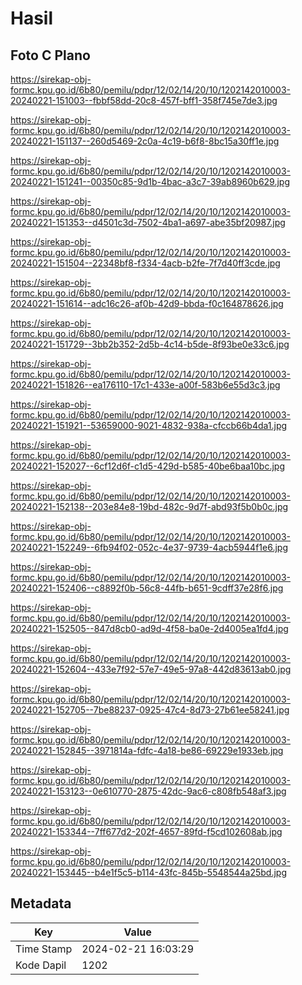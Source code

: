 # Hasil

## Foto C Plano

https://sirekap-obj-formc.kpu.go.id/6b80/pemilu/pdpr/12/02/14/20/10/1202142010003-20240221-151003--fbbf58dd-20c8-457f-bff1-358f745e7de3.jpg

https://sirekap-obj-formc.kpu.go.id/6b80/pemilu/pdpr/12/02/14/20/10/1202142010003-20240221-151137--260d5469-2c0a-4c19-b6f8-8bc15a30ff1e.jpg

https://sirekap-obj-formc.kpu.go.id/6b80/pemilu/pdpr/12/02/14/20/10/1202142010003-20240221-151241--00350c85-9d1b-4bac-a3c7-39ab8960b629.jpg

https://sirekap-obj-formc.kpu.go.id/6b80/pemilu/pdpr/12/02/14/20/10/1202142010003-20240221-151353--d4501c3d-7502-4ba1-a697-abe35bf20987.jpg

https://sirekap-obj-formc.kpu.go.id/6b80/pemilu/pdpr/12/02/14/20/10/1202142010003-20240221-151504--22348bf8-f334-4acb-b2fe-7f7d40ff3cde.jpg

https://sirekap-obj-formc.kpu.go.id/6b80/pemilu/pdpr/12/02/14/20/10/1202142010003-20240221-151614--adc16c26-af0b-42d9-bbda-f0c164878626.jpg

https://sirekap-obj-formc.kpu.go.id/6b80/pemilu/pdpr/12/02/14/20/10/1202142010003-20240221-151729--3bb2b352-2d5b-4c14-b5de-8f93be0e33c6.jpg

https://sirekap-obj-formc.kpu.go.id/6b80/pemilu/pdpr/12/02/14/20/10/1202142010003-20240221-151826--ea176110-17c1-433e-a00f-583b6e55d3c3.jpg

https://sirekap-obj-formc.kpu.go.id/6b80/pemilu/pdpr/12/02/14/20/10/1202142010003-20240221-151921--53659000-9021-4832-938a-cfccb66b4da1.jpg

https://sirekap-obj-formc.kpu.go.id/6b80/pemilu/pdpr/12/02/14/20/10/1202142010003-20240221-152027--6cf12d6f-c1d5-429d-b585-40be6baa10bc.jpg

https://sirekap-obj-formc.kpu.go.id/6b80/pemilu/pdpr/12/02/14/20/10/1202142010003-20240221-152138--203e84e8-19bd-482c-9d7f-abd93f5b0b0c.jpg

https://sirekap-obj-formc.kpu.go.id/6b80/pemilu/pdpr/12/02/14/20/10/1202142010003-20240221-152249--6fb94f02-052c-4e37-9739-4acb5944f1e6.jpg

https://sirekap-obj-formc.kpu.go.id/6b80/pemilu/pdpr/12/02/14/20/10/1202142010003-20240221-152406--c8892f0b-56c8-44fb-b651-9cdff37e28f6.jpg

https://sirekap-obj-formc.kpu.go.id/6b80/pemilu/pdpr/12/02/14/20/10/1202142010003-20240221-152505--847d8cb0-ad9d-4f58-ba0e-2d4005ea1fd4.jpg

https://sirekap-obj-formc.kpu.go.id/6b80/pemilu/pdpr/12/02/14/20/10/1202142010003-20240221-152604--433e7f92-57e7-49e5-97a8-442d83613ab0.jpg

https://sirekap-obj-formc.kpu.go.id/6b80/pemilu/pdpr/12/02/14/20/10/1202142010003-20240221-152705--7be88237-0925-47c4-8d73-27b61ee58241.jpg

https://sirekap-obj-formc.kpu.go.id/6b80/pemilu/pdpr/12/02/14/20/10/1202142010003-20240221-152845--3971814a-fdfc-4a18-be86-69229e1933eb.jpg

https://sirekap-obj-formc.kpu.go.id/6b80/pemilu/pdpr/12/02/14/20/10/1202142010003-20240221-153123--0e610770-2875-42dc-9ac6-c808fb548af3.jpg

https://sirekap-obj-formc.kpu.go.id/6b80/pemilu/pdpr/12/02/14/20/10/1202142010003-20240221-153344--7ff677d2-202f-4657-89fd-f5cd102608ab.jpg

https://sirekap-obj-formc.kpu.go.id/6b80/pemilu/pdpr/12/02/14/20/10/1202142010003-20240221-153445--b4e1f5c5-b114-43fc-845b-5548544a25bd.jpg


## Metadata

| Key        | Value               |
| ---------- | ------------------- |
| Time Stamp | 2024-02-21 16:03:29 |
| Kode Dapil | 1202                |



